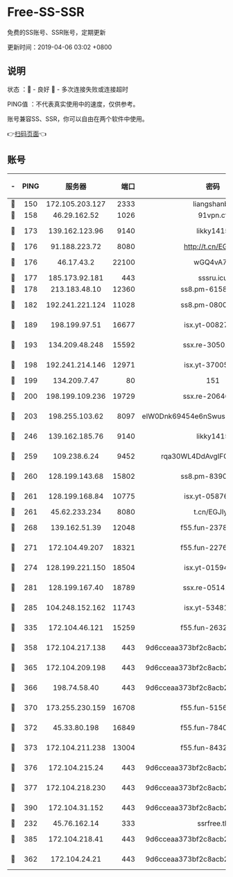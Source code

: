 # Free-SS-SSR

免费的SS账号、SSR账号，定期更新

更新时间：2019-04-06 03:02 +0800

## 说明

状态     ：🙂 - 良好 🙁 - 多次连接失败或连接超时

PING值   ：不代表真实使用中的速度，仅供参考。

账号兼容SS、SSR，你可以自由在两个软件中使用。

👉[扫码页面](https://liesauer.github.io/Free-SS-SSR/)👈

## 账号

|-|PING|服务器|端口|密码|加密方式|区域|
|:----:|:----:|:-----:|-----:|:----:|:----:|:----:|
|🙂|150|172.105.203.127|2333|liangshanbo|chacha20|JP|
|🙂|158|46.29.162.52|1026|91vpn.cf|rc4-md5|RU|
|🙂|173|139.162.123.96|9140|likky1415|aes-256-cfb|JP|
|🙂|176|91.188.223.72|8080|http://t.cn/EGJIyrl|rc4-md5|RU|
|🙂|176|46.17.43.2|22100|wGQ4vA7D|aes-256-gcm|RU|
|🙂|177|185.173.92.181|443|sssru.icu|rc4-md5|RU|
|🙂|178|213.183.48.10|12360|ss8.pm-61585593|rc4-md5|RU|
|🙂|182|192.241.221.124|11028|ss8.pm-08004110|aes-256-cfb|US|
|🙂|189|198.199.97.51|16677|isx.yt-00827286|aes-256-cfb|US|
|🙂|193|134.209.48.248|15592|ssx.re-30501157|aes-256-cfb|US|
|🙂|198|192.241.214.146|12971|isx.yt-37005229|aes-256-cfb|US|
|🙂|199|134.209.7.47|80|151|chacha20|US|
|🙂|200|198.199.109.236|19729|ssx.re-20646999|aes-256-cfb|US|
|🙂|203|198.255.103.62|8097|eIW0Dnk69454e6nSwuspv9DmS201tQ0D|aes-256-cfb|US|
|🙂|246|139.162.185.76|9140|likky1415|aes-256-cfb|DE|
|🙂|259|109.238.6.24|9452|rqa30WL4DdAvgIFG6Fs3znzTa|aes-256-cfb|FR|
|🙂|260|128.199.143.68|15802|ss8.pm-83903752|aes-256-cfb|SG|
|🙂|261|128.199.168.84|10775|isx.yt-05876249|aes-256-cfb|SG|
|🙂|261|45.62.233.234|8080|t.cn/EGJIyrl|rc4-md5|CA|
|🙂|268|139.162.51.39|12048|f55.fun-23786440|aes-256-cfb|SG|
|🙂|271|172.104.49.207|18321|f55.fun-22761918|aes-256-cfb|SG|
|🙂|274|128.199.221.150|18504|isx.yt-01594022|aes-256-cfb|SG|
|🙂|281|128.199.167.40|18789|ssx.re-05141157|aes-256-cfb|SG|
|🙂|285|104.248.152.162|11743|isx.yt-53481002|aes-256-cfb|SG|
|🙂|335|172.104.46.121|15259|f55.fun-26327483|aes-256-cfb|SG|
|🙂|358|172.104.217.138|443|9d6cceaa373bf2c8acb22e60b6a58be6|aes-256-cfb|US|
|🙂|365|172.104.209.198|443|9d6cceaa373bf2c8acb22e60b6a58be6|aes-256-cfb|US|
|🙂|366|198.74.58.40|443|9d6cceaa373bf2c8acb22e60b6a58be6|aes-256-cfb|US|
|🙂|370|173.255.230.159|16708|f55.fun-51565775|aes-256-cfb|US|
|🙂|372|45.33.80.198|16849|f55.fun-78403202|aes-256-cfb|US|
|🙂|373|172.104.211.238|13004|f55.fun-84327083|aes-256-cfb|US|
|🙂|376|172.104.215.24|443|9d6cceaa373bf2c8acb22e60b6a58be6|aes-256-cfb|US|
|🙂|377|172.104.218.230|443|9d6cceaa373bf2c8acb22e60b6a58be6|aes-256-cfb|US|
|🙂|390|172.104.31.152|443|9d6cceaa373bf2c8acb22e60b6a58be6|aes-256-cfb|US|
|🙂|232|45.76.162.14|333|ssrfree.tk|rc4|SG|
|🙂|385|172.104.218.41|443|9d6cceaa373bf2c8acb22e60b6a58be6|aes-256-cfb|US|
|🙁|362|172.104.24.21|443|9d6cceaa373bf2c8acb22e60b6a58be6|aes-256-cfb|US|
